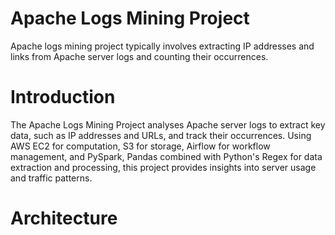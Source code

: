 # Apache Logs Mining Project
Apache logs mining project typically involves extracting IP addresses and links from Apache server logs and counting their occurrences.

# Introduction 
The Apache Logs Mining Project analyses Apache server logs to extract key data, such as IP addresses and URLs, and track their occurrences. Using AWS EC2 for computation, S3 for storage, Airflow for workflow management, and PySpark, Pandas combined with Python's Regex for data extraction and processing, this project provides insights into server usage and traffic patterns.

# Architecture 
